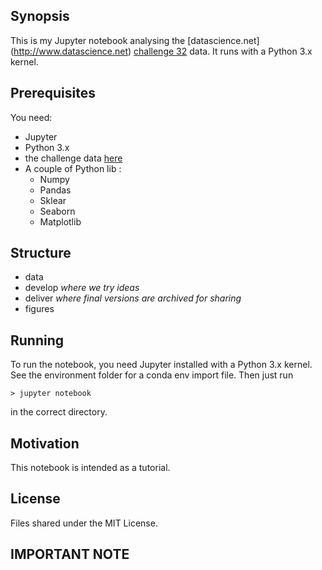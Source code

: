 ## Synopsis
This is my Jupyter notebook analysing the [datascience.net]
(http://www.datascience.net) [challenge
32](https://www.datascience.net/fr/challenge/32/details) data. It runs with a
Python 3.x kernel.

## Prerequisites
You need:

* Jupyter  
* Python 3.x  
* the challenge data [here](https://www.datascience.net/fr/challenge/32/details)  
* A couple of Python lib :  
    * Numpy  
    * Pandas  
    * Sklear  
    * Seaborn
    * Matplotlib

## Structure
+ data
+ develop
    _where we try ideas_
+ deliver
    _where final versions are archived for sharing_
+ figures

## Running

To run the notebook, you need Jupyter installed with a Python 3.x kernel. See
the environment folder for a conda env import file. Then just run 
```
> jupyter notebook
```
in the correct directory.

## Motivation

This notebook is intended as a tutorial. 

## License

Files shared under the MIT License.

## IMPORTANT NOTE
